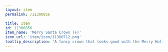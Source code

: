 ```yaml
---
layout: item
permalink: /11300856

title: Item
id: 11300856
item_name: 'Merry Santa Crown (F)'
icon_url: 'item/icon/11300712.png'
tooltip_description: 'A fancy crown that looks good with the Merry Holiday outfit. '
---
```

